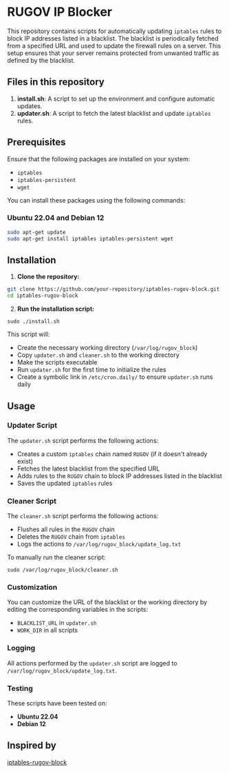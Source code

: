 # RUGOV IP Blocker

This repository contains scripts for automatically updating `iptables` rules to block IP addresses listed in a blacklist. The blacklist is periodically fetched from a specified URL and used to update the firewall rules on a server. This setup ensures that your server remains protected from unwanted traffic as defined by the blacklist.

## Files in this repository

1. **install.sh**: A script to set up the environment and configure automatic updates.
2. **updater.sh**: A script to fetch the latest blacklist and update `iptables` rules.

## Prerequisites

Ensure that the following packages are installed on your system:
- `iptables`
- `iptables-persistent`
- `wget`

You can install these packages using the following commands:

### Ubuntu 22.04 and Debian 12

```bash
sudo apt-get update
sudo apt-get install iptables iptables-persistent wget
```
## Installation
1. **Clone the repository:**
```bash
git clone https://github.com/your-repository/iptables-rugov-block.git
cd iptables-rugov-block
```
2. **Run the installation script:**
```
sudo ./install.sh
```

This script will:

* Create the necessary working directory (`/var/log/rugov_block`)
* Copy `updater.sh` and `cleaner.sh` to the working directory
* Make the scripts executable
* Run `updater.sh` for the first time to initialize the rules
* Create a symbolic link in `/etc/cron.daily/` to ensure `updater.sh` runs daily

## Usage
### Updater Script

The `updater.sh` script performs the following actions:

* Creates a custom `iptables` chain named `RUGOV` (if it doesn't already exist)
* Fetches the latest blacklist from the specified URL
* Adds rules to the `RUGOV` chain to block IP addresses listed in the blacklist
* Saves the updated `iptables` rules

### Cleaner Script

The `cleaner.sh` script performs the following actions:

* Flushes all rules in the `RUGOV` chain
* Deletes the `RUGOV` chain from `iptables`
* Logs the actions to `/var/log/rugov_block/update_log.txt`

To manually run the cleaner script:
```
sudo /var/log/rugov_block/cleaner.sh

```

### Customization

You can customize the URL of the blacklist or the working directory by editing the corresponding variables in the scripts:

* `BLACKLIST_URL` in `updater.sh`
* `WORK_DIR` in all scripts

### Logging

All actions performed by the `updater.sh` script are logged to `/var/log/rugov_block/update_log.txt`.

### Testing

These scripts have been tested on:

* **Ubuntu 22.04**
* **Debian 12**

## Inspired by
[iptables-rugov-block](https://github.com/freemedia-tech/iptables-rugov-block)
